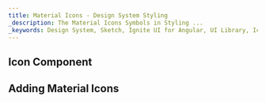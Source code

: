 ```yaml
---
title: Material Icons - Design System Styling
_description: The Material Icons Symbols in Styling ... 
_keywords: Design System, Sketch, Ignite UI for Angular, UI Library, Icons, Material
---
```


## Icon Component

## Adding Material Icons
